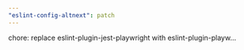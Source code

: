 ```yaml
---
"eslint-config-altnext": patch
---
```


chore: replace eslint-plugin-jest-playwright with eslint-plugin-playw…

